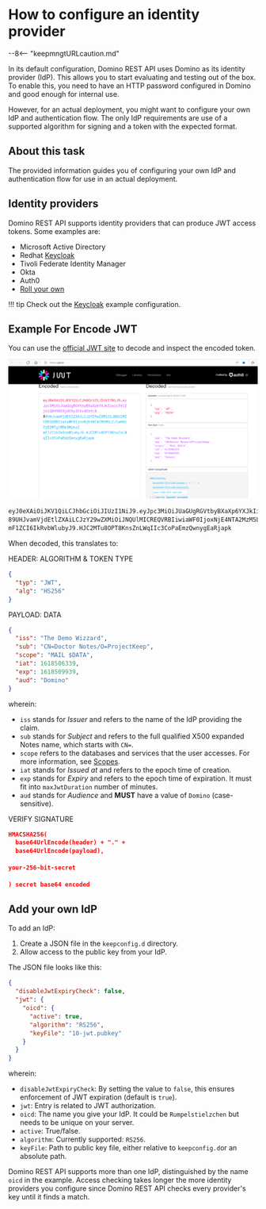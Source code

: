 # How to configure an identity provider

--8<-- "keepmngtURLcaution.md"

In its default configuration, Domino REST API uses Domino as its identity provider (IdP).
This allows you to start evaluating and testing out of the box. To enable this, you need to have an HTTP password configured in Domino and good enough for internal use.

However, for an actual deployment, you might want to configure your own IdP and authentication flow. The only IdP requirements are use of a supported algorithm for signing and a token with the expected format.

## About this task

The provided information guides you of configuring your own IdP and authentication flow for use in an actual deployment.

## Identity providers

Domino REST API supports identity providers that can produce JWT access tokens. Some examples are:

- Microsoft Active Directory
- Redhat [Keycloak](https://keycloak.org/)
- Tivoli Federate Identity Manager
- Okta
- Auth0
- [Roll your own](../references/security/customIdp.md)

<!-- prettier-ignore -->
!!! tip
    Check out the [Keycloak](configuringKeycloak.md) example configuration.

## Example For Encode JWT

You can use the [official JWT site](https://jwt.io/) to decode and inspect the encoded token.

![JWT Encode & Decode](../assets/images/JWTEncode&Decode.png)

```bash
eyJ0eXAiOiJKV1QiLCJhbGciOiJIUzI1NiJ9.eyJpc3MiOiJUaGUgRGVtbyBXaXp6YXJkIiwic3ViIjoiQ049RG9jdG9yIE5vdGVzL0
89UHJvamVjdEtlZXAiLCJzY29wZXMiOiJNQUlMICREQVRBIiwiaWF0IjoxNjE4NTA2MzM5LCJleHAiOjE2MTg1MDk5MzksI
mF1ZCI6IkRvbWlubyJ9.HJC2MTu8OPT8KnsZnLWqIIc3CoPaEmzQwnygEaRjapk
```

When decoded, this translates to:

HEADER: ALGORITHM & TOKEN TYPE

```json
{
  "typ": "JWT",
  "alg": "HS256"
}
```

PAYLOAD: DATA

```json
{
  "iss": "The Demo Wizzard",
  "sub": "CN=Doctor Notes/O=ProjectKeep",
  "scope": "MAIL $DATA",
  "iat": 1618506339,
  "exp": 1618509939,
  "aud": "Domino"
}
```

wherein:

- `iss` stands for _Issuer_ and refers to the name of the IdP providing the claim.
- `sub` stands for _Subject_ and refers to the full qualified X500 expanded Notes name, which starts with `CN=`.
- `scope` refers to the databases and services that the user accesses. For more information, see [Scopes](../topicguides/scopes.md).
- `iat` stands for _Issued at_ and refers to the epoch time of creation.
- `exp` stands for _Expiry_ and refers to the epoch time of expiration. It must fit into `maxJwtDuration` number of minutes.
- `aud` stands for _Audience_ and **MUST** have a value of `Domino` (case-sensitive).

VERIFY SIGNATURE

```json
HMACSHA256(
  base64UrlEncode(header) + "." +
  base64UrlEncode(payload),

your-256-bit-secret

) secret base64 encoded
```

## Add your own IdP

To add an IdP:

1. Create a JSON file in the `keepconfig.d` directory.
2. Allow access to the public key from your IdP.

The JSON file looks like this:

```json
{
  "disableJwtExpiryCheck": false,
  "jwt": {
    "oicd": {
      "active": true,
      "algorithm": "RS256",
      "keyFile": "10-jwt.pubkey"
    }
  }
}
```

wherein:

- `disableJwtExpiryCheck`: By setting the value to `false`, this ensures enforcement of JWT expiration (default is `true`).
- `jwt`: Entry is related to JWT authorization.
- `oicd`: The name you give your IdP. It could be `Rumpelstielzchen` but needs to be unique on your server.
- `active`: True/false.
- `algorithm`: Currently supported: `RS256`.
- `keyFile`: Path to public key file, either relative to `keepconfig.d`or an absolute path.

Domino REST API supports more than one IdP, distinguished by the name `oicd` in the example. Access checking takes longer the more identity providers you configure since Domino REST API checks every provider's key until it finds a match.
